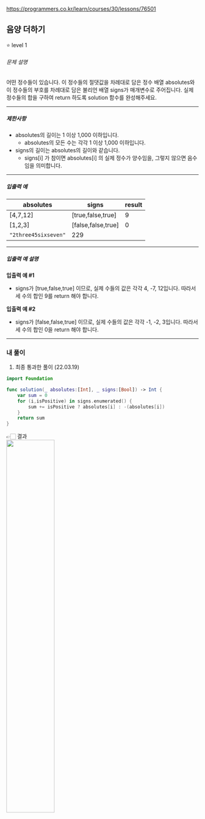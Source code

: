 https://programmers.co.kr/learn/courses/30/lessons/76501


## 음양 더하기

⭐️ level 1

###### 문제 설명

어떤 정수들이 있습니다. 이 정수들의 절댓값을 차례대로 담은 정수 배열 absolutes와 이 정수들의 부호를 차례대로 담은 불리언 배열 signs가 매개변수로 주어집니다. 실제 정수들의 합을 구하여 return 하도록 solution 함수를 완성해주세요.

------

##### 제한사항

- absolutes의 길이는 1 이상 1,000 이하입니다.
    - absolutes의 모든 수는 각각 1 이상 1,000 이하입니다.
- signs의 길이는 absolutes의 길이와 같습니다.
    - signs[i] 가 참이면 absolutes[i] 의 실제 정수가 양수임을, 그렇지 않으면 음수임을 의미합니다.

------

##### 입출력 예
| absolutes                    | signs | result|
| -------------------- | ------ |------ |
| [4,7,12]   | [true,false,true]   |9|
| [1,2,3]      | [false,false,true] |0|
| `"2three45sixseven"` | 229 ||

------

##### 입출력 예 설명

**입출력 예 #1**
* signs가 [true,false,true] 이므로, 실제 수들의 값은 각각 4, -7, 12입니다.
따라서 세 수의 합인 9를 return 해야 합니다.

**입출력 예 #2**
* signs가 [false,false,true] 이므로, 실제 수들의 값은 각각 -1, -2, 3입니다.
따라서 세 수의 합인 0을 return 해야 합니다.

------


### 내 풀이
1. 최종 통과한 풀이 (22.03.19)

```swift
import Foundation

func solution(_ absolutes:[Int], _ signs:[Bool]) -> Int {
    var sum = 0
    for (i,isPositive) in signs.enumerated() {
        sum += isPositive ? absolutes[i] : -(absolutes[i])
    }
    return sum
}

```

👉🏻 결과  
<img src = "https://i.imgur.com/JgmRfI3.png" width = "50%">
